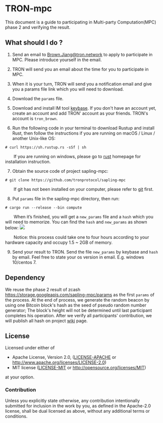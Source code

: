 # TRON-mpc

This document is a guide to participating in Multi-party Computation(MPC) phase 2 and verifying the result.

## What should I do    ? 

1. Send an email to Brown.Jiang@tron.network to apply to participate in MPC. Please introduce yourself in the email.

2. TRON will send you an email about the time for you to participate in MPC.

3. When it is your turn, TRON will send you a notification email and give you a params file link which you will need to download.

4. Download the `params` file.

5. Download and install IM tool [keybase](https://keybase.io/). If you don't have an account yet, create an account and add TRON' account as your friends. TRON's account is `tron_brown`.

6. Run the following code in your terminal to download Rustup and install Rust, then follow the instructions if you are running on macOS / Linux / another Unix-like OS:
```
# curl https://sh.rustup.rs -sSf | sh
```

&emsp;&emsp;If you are running on windows, please go to [rust](https://www.rust-lang.org/learn/get-started) homepage for installation instruction.

7. Obtain the source code of project sapling-mpc:
```
# git clone https://github.com/tronprotocol/sapling-mpc
```
&emsp;&emsp;If git has not been installed on your computer, please refer to [git](https://git-scm.com/downloads) first.

8. Put `params` file in the sapling-mpc directory, then run:
```
# cargo run --release --bin compute
```
&emsp;&emsp;When it’s finished, you will get a `new_params` file and a `hash` which you will need to memorize. You can find the `hash` and `new_params` as shown below:
![](https://raw.githubusercontent.com/tronprotocol/documentation-en/master/docs_without_index/internal-test/sapling-output.jpg)

&emsp;&emsp;Notice: this process could take one to four hours according to your hardware capacity and occupy 1.5 ~ 2GB of memory.

9. Send your result to TRON. Send the file `new_params` by keybase and `hash` by email. Feel free to state your os version in email. E.g. windows 10/centos 7.

## Dependency
We reuse the phase 2 result of zcash https://storage.googleapis.com/sapling-mpc/params as the first `params` of the process. At the end of process, we generate the random beacon by using one Bitcoin block's hash as the seed of pseudo random number generator; The block's height will not be determined until last participant completes his operation. After we verify all participants' contribution, we will publish all hash on project [wiki](https://github.com/tronprotocol/tron-mpc-testnet/wiki) page.

## License

Licensed under either of

 * Apache License, Version 2.0, ([LICENSE-APACHE](LICENSE-APACHE) or http://www.apache.org/licenses/LICENSE-2.0)
 * MIT license ([LICENSE-MIT](LICENSE-MIT) or http://opensource.org/licenses/MIT)

at your option.

### Contribution

Unless you explicitly state otherwise, any contribution intentionally submitted for inclusion in the work by you, as defined in the Apache-2.0 license, shall be dual licensed as above, without any additional terms or conditions.
